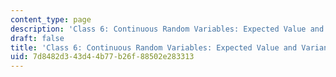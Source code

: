 ```yaml
---
content_type: page
description: 'Class 6: Continuous Random Variables: Expected Value and Variance; Histograms'
draft: false
title: 'Class 6: Continuous Random Variables: Expected Value and Variance; Histograms'
uid: 7d8482d3-43d4-4b77-b26f-88502e283313
---
```

